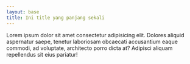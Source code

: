 ```yaml
---
layout: base
title: Ini title yang panjang sekali
---
```


Lorem ipsum dolor sit amet consectetur adipisicing elit. Dolores aliquid aspernatur saepe, tenetur laboriosam obcaecati accusantium eaque commodi, ad voluptate, architecto porro dicta at? Adipisci aliquam repellendus sit eius pariatur!

